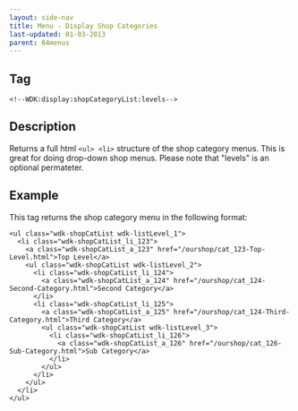 ```yaml
---
layout: side-nav
title: Menu - Display Shop Categories
last-updated: 01-03-2013
parent: 04menus
---
```


## Tag

`<!--WDK:display:shopCategoryList:levels-->`

## Description

Returns a full html `<ul> <li>` structure of the shop category menus. This is great for doing drop-down shop menus.
Please note that "levels" is an optional permateter. 

## Example

This tag returns the shop category menu in the following format:

~~~
<ul class="wdk-shopCatList wdk-listLevel_1">
  <li class="wdk-shopCatList_li_123">
    <a class="wdk-shopCatList_a_123" href="/ourshop/cat_123-Top-Level.html">Top Level</a>
    <ul class="wdk-shopCatList wdk-listLevel_2">
      <li class="wdk-shopCatList_li_124">
        <a class="wdk-shopCatList_a_124" href="/ourshop/cat_124-Second-Category.html">Second Category</a>
      </li>
      <li class="wdk-shopCatList_li_125">
        <a class="wdk-shopCatList_a_125" href="/ourshop/cat_124-Third-Category.html">Third Category</a>
        <ul class="wdk-shopCatList wdk-listLevel_3">
          <li class="wdk-shopCatList_li_126">
            <a class="wdk-shopCatList_a_126" href="/ourshop/cat_126-Sub-Category.html">Sub Category</a>
          </li>
        </ul>
      </li>
    </ul>
  </li>
</ul>
~~~